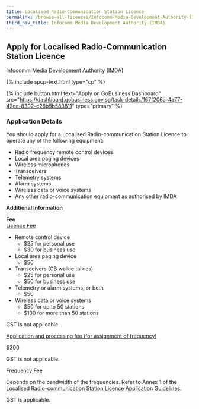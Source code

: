 ```yaml
---
title: Localised Radio-Communication Station Licence
permalink: /browse-all-licences/Infocomm-Media-Development-Authority-(IMDA)/Localised-Radio-Communication-Station-Licence
third_nav_title: Infocomm Media Development Authority (IMDA)
---
```


## Apply for Localised Radio-Communication Station Licence

Infocomm Media Development Authority (IMDA)

{% include spcp-text.html type="cp" %}

{% include button.html text="Apply on GoBusiness Dashboard" src="https://dashboard.gobusiness.gov.sg/task-details/167f206a-4a77-42cc-8302-c26b5b583811" type="primary" %}

<H3>Application Details</H3>

<p>You should apply for a Localised Radio-communication Station Licence to operate any of the following equipment:</p>
<ul>
<li>Radio frequency remote control devices</li>
<li>Local area paging devices</li>
<li>Wireless microphones</li>
<li>Transceivers</li>
<li>Telemetry systems</li>
<li>Alarm systems</li>
<li>Wireless data or voice systems</li>
<li>Any other radio-communication equipment as authorised by IMDA&nbsp;</li>
</ul>

<strong>Additional Information</strong>

<p><strong>Fee</strong><br><span style="text-decoration: underline;">Licence Fee</span></p>
<ul>
<li>Remote control device
<ul>
<li>$25 for personal use</li>
<li>$30 for business use</li>
</ul>
</li>
<li>Local area paging device
<ul>
<li>$50</li>
</ul>
</li>
<li>Transceivers (CB walkie talkies)
<ul>
<li>$25 for personal use</li>
<li>$50 for business use&nbsp;</li>
</ul>
</li>
<li>Telemetry or alarm systems, or both
<ul>
<li>$50</li>
</ul>
</li>
<li>Wireless data or voice systems
<ul>
<li>$50 for up to 50 stations</li>
<li>$100 for more than 50 stations</li>
</ul>
</li>
</ul>
<p>GST is not applicable.</p>
<p><span style="text-decoration: underline;">Application and processing fee (for assignment of frequency)</span></p>
<p>$300</p>
<p>GST is not applicable.</p>
<p><span style="text-decoration: underline;">Frequency Fee</span></p>
<p>Depends on the bandwidth of the frequencies. Refer to Annex 1 of the <a href="https://www.imda.gov.sg/-/media/Imda/Files/Regulations-and-Licensing/Licensing/Broadcast/Localised-Radio-Communication-Station/GuideLocalRC.pdf" target="_blank" rel="noopener">Localised Radio-communication Station Licence Application Guidelines</a>.</p>
<p>GST is applicable.</p>

